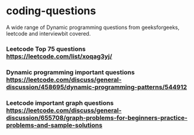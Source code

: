 # coding-questions
 A wide range of Dynamic programming questions from geeksforgeeks, leetcode and interviewbit covered.
 
 ### Leetcode Top 75 questions https://leetcode.com/list/xoqag3yj/
 ### Dynamic programming important questions https://leetcode.com/discuss/general-discussion/458695/dynamic-programming-patterns/544912
 
 ### Leetcode important graph questions https://leetcode.com/discuss/general-discussion/655708/graph-problems-for-beginners-practice-problems-and-sample-solutions
